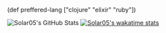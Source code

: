 <!--
**solar05/solar05** is a ✨ _special_ ✨ repository because its `README.md` (this file) appears on your GitHub profile.

Here are some ideas to get you started:

- 🔭 I’m currently working on ...
- 🌱 I’m currently learning ...
- 👯 I’m looking to collaborate on ...
- 🤔 I’m looking for help with ...
- 💬 Ask me about ...
- 📫 How to reach me: ...
- 😄 Pronouns: ...
- ⚡ Fun fact: ...
-->

(def preffered-lang ["clojure" "elixir" "ruby"])

![Solar05's GitHub Stats](https://github-readme-stats.vercel.app/api?username=solar05&include_all_commits=true&show_icons=true&theme=synthwave&show_owner=true&hide=stars)
[![Solar05's wakatime stats](https://github-readme-stats.vercel.app/api/wakatime?username=solar05&theme=synthwave)](https://github.com/anuraghazra/github-readme-stats)
